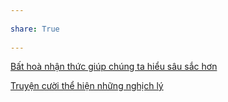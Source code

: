 ---  
share: True  
---  
[Bất hoà nhận thức giúp chúng ta hiểu sâu sắc hơn](./B%E1%BA%A5t%20ho%C3%A0%20nh%E1%BA%ADn%20th%E1%BB%A9c%20gi%C3%BAp%20ch%C3%BAng%20ta%20hi%E1%BB%83u%20s%C3%A2u%20s%E1%BA%AFc%20h%C6%A1n.md)   
[Truyện cười thể hiện những nghịch lý](Truy%E1%BB%87n%20c%C6%B0%E1%BB%9Di%20th%E1%BB%83%20hi%E1%BB%87n%20nh%E1%BB%AFng%20ngh%E1%BB%8Bch%20l%C3%BD.md)  
